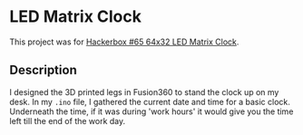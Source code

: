 # LED Matrix Clock
This project was for [Hackerbox #65 64x32 LED Matrix Clock](https://hackerboxes.com/collections/past-hackerboxes/products/hackerbox-0065-realtime). 

## Description
I designed the 3D printed legs in Fusion360 to stand the clock up on my desk. In my `.ino` file, I gathered the current date and time for a basic clock. Underneath the time, if it was during 'work hours' it would give you the time left till the end of the work day.
